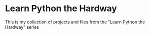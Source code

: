 # Learn Python the Hardway

This is my collection of projects and files from the "Learn Python the Hardway" series